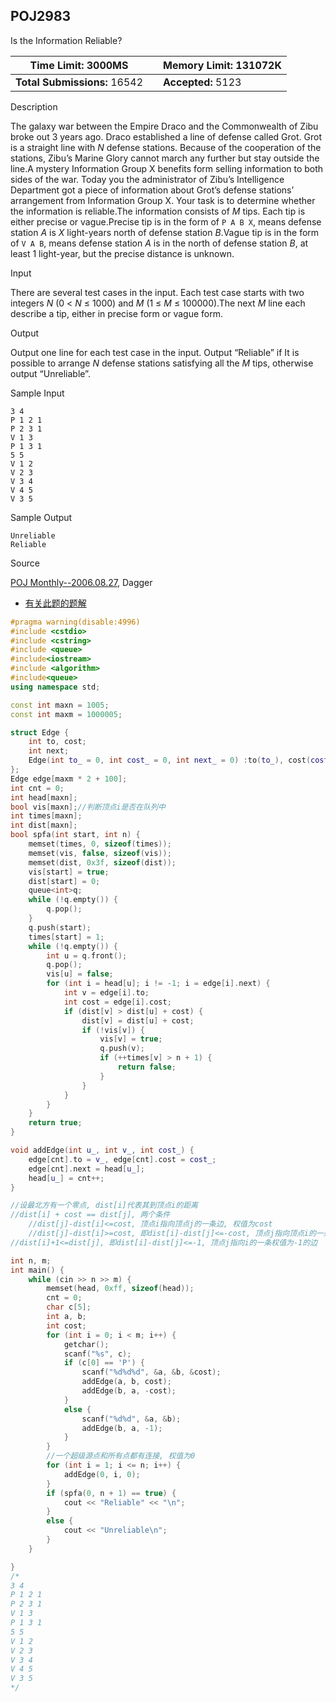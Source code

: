 ## POJ2983

Is the Information Reliable?

| **Time Limit:** 3000MS       |      | **Memory Limit:** 131072K |
| ---------------------------- | ---- | ------------------------- |
| **Total Submissions:** 16542 |      | **Accepted:** 5123        |

Description

The galaxy war between the Empire Draco and the Commonwealth of Zibu broke out 3 years ago. Draco established a line of defense called Grot. Grot is a straight line with *N* defense stations. Because of the cooperation of the stations, Zibu’s Marine Glory cannot march any further but stay outside the line.A mystery Information Group X benefits form selling information to both sides of the war. Today you the administrator of Zibu’s Intelligence Department got a piece of information about Grot’s defense stations’ arrangement from Information Group X. Your task is to determine whether the information is reliable.The information consists of *M* tips. Each tip is either precise or vague.Precise tip is in the form of `P A B X`, means defense station *A* is *X* light-years north of defense station *B*.Vague tip is in the form of `V A B`, means defense station *A* is in the north of defense station *B*, at least 1 light-year, but the precise distance is unknown.

Input

There are several test cases in the input. Each test case starts with two integers *N* (0 < *N* ≤ 1000) and *M* (1 ≤ *M* ≤ 100000).The next *M* line each describe a tip, either in precise form or vague form.

Output

Output one line for each test case in the input. Output “Reliable” if It is possible to arrange *N* defense stations satisfying all the *M* tips, otherwise output “Unreliable”.

Sample Input

```
3 4
P 1 2 1
P 2 3 1
V 1 3
P 1 3 1
5 5
V 1 2
V 2 3
V 3 4
V 4 5
V 3 5
```

Sample Output

```
Unreliable
Reliable
```

Source

[POJ Monthly--2006.08.27](http://poj.org/searchproblem?field=source&key=POJ+Monthly--2006.08.27), Dagger

* [有关此题的题解](https://blog.csdn.net/sdau_fangshifeng/article/details/88074375)

```c++
#pragma warning(disable:4996)
#include <cstdio>
#include <cstring>
#include <queue>
#include<iostream>
#include <algorithm>
#include<queue>
using namespace std;

const int maxn = 1005;
const int maxm = 1000005;

struct Edge {
	int to, cost;
	int next;
	Edge(int to_ = 0, int cost_ = 0, int next_ = 0) :to(to_), cost(cost_), next(next_) {}
};
Edge edge[maxm * 2 + 100];
int cnt = 0;
int head[maxn];
bool vis[maxn];//判断顶点i是否在队列中
int times[maxn];
int dist[maxn];
bool spfa(int start, int n) {
	memset(times, 0, sizeof(times));
	memset(vis, false, sizeof(vis));
	memset(dist, 0x3f, sizeof(dist));
	vis[start] = true;
	dist[start] = 0;
	queue<int>q;
	while (!q.empty()) {
		q.pop();
	}
	q.push(start);
	times[start] = 1;
	while (!q.empty()) {
		int u = q.front();
		q.pop();
		vis[u] = false;
		for (int i = head[u]; i != -1; i = edge[i].next) {
			int v = edge[i].to;
			int cost = edge[i].cost;
			if (dist[v] > dist[u] + cost) {
				dist[v] = dist[u] + cost;
				if (!vis[v]) {
					vis[v] = true;
					q.push(v);
					if (++times[v] > n + 1) {
						return false;
					}
				}
			}
		}
	}
	return true;
}

void addEdge(int u_, int v_, int cost_) {
	edge[cnt].to = v_, edge[cnt].cost = cost_;
	edge[cnt].next = head[u_];
	head[u_] = cnt++;
}

//设最北方有一个零点, dist[i]代表其到顶点i的距离
//dist[i] + cost == dist[j], 两个条件
	//dist[j]-dist[i]<=cost, 顶点i指向顶点j的一条边, 权值为cost
	//dist[j]-dist[i]>=cost, 即dist[i]-dist[j]<=-cost, 顶点j指向顶点i的一条边, 权值为-cost
//dist[i]+1<=dist[j], 即dist[i]-dist[j]<=-1, 顶点j指向i的一条权值为-1的边

int n, m;
int main() {
	while (cin >> n >> m) {
		memset(head, 0xff, sizeof(head));
		cnt = 0;
		char c[5];
		int a, b;
		int cost;
		for (int i = 0; i < m; i++) {
			getchar();
			scanf("%s", c);
			if (c[0] == 'P') {
				scanf("%d%d%d", &a, &b, &cost);
				addEdge(a, b, cost);
				addEdge(b, a, -cost);
			}
			else {
				scanf("%d%d", &a, &b);
				addEdge(b, a, -1);
			}
		}
		//一个超级源点和所有点都有连接, 权值为0
		for (int i = 1; i <= n; i++) {
			addEdge(0, i, 0);
		}
		if (spfa(0, n + 1) == true) {
			cout << "Reliable" << "\n";
		}
		else {
			cout << "Unreliable\n";
		}
	}

}
/*
3 4
P 1 2 1
P 2 3 1
V 1 3
P 1 3 1
5 5
V 1 2
V 2 3
V 3 4
V 4 5
V 3 5
*/
```

